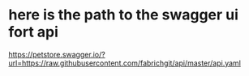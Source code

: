 # here is the path to the swagger ui fort api
https://petstore.swagger.io/?url=https://raw.githubusercontent.com/fabrichgit/api/master/api.yaml
